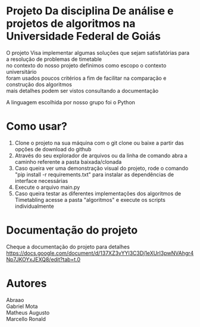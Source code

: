 # Projeto Da disciplina De análise e projetos de algoritmos na Universidade Federal de Goiás
O projeto Visa implementar algumas soluções que sejam satisfatórias para a resolução de problemas de timetable   
no contexto do nosso projeto definimos como escopo o contexto universitário  
foram usados poucos critérios a fim de facilitar na comparação e construção dos algoritmos  
mais detalhes podem ser vistos consultando a documentação

A linguagem escolhida por nosso grupo foi o Python

# Como usar?
1. Clone o projeto na sua máquina com o git clone ou baixe a partir das opções de download do github
2. Através do seu explorador de arquivos ou da linha de comando abra a caminho referente a pasta baixada/clonada
3. Caso queira ver uma demonstração visual do projeto, rode o comando "pip install -r requirements.txt" para instalar as dependências de interface necessárias
5. Execute o arquivo main.py
6. Caso queira testar as diferentes implementações dos algoritmos de Timetabling acesse a pasta "algoritmos" e execute os scripts individualmente

# Documentação do projeto
Cheque a documentação do projeto para detalhes
https://docs.google.com/document/d/137XZ3vYYl3C3Dj1eXUrI3pwNVAhgr4Np7JKOYxJEXQ8/edit?tab=t.0

# Autores  
Abraao  
Gabriel Mota  
Matheus Augusto  
Marcello Ronald  
